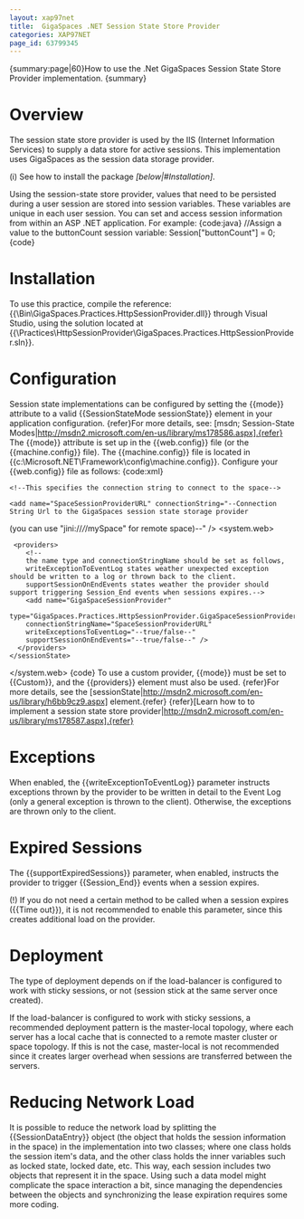 ```yaml
---
layout: xap97net
title:  GigaSpaces .NET Session State Store Provider
categories: XAP97NET
page_id: 63799345
---
```


{summary:page|60}How to use the .Net GigaSpaces Session State Store Provider implementation. {summary}

# Overview

The session state store provider is used by the IIS (Internet Information Services) to supply a data store for active sessions. This implementation uses GigaSpaces as the session data storage provider.

(i) See how to install the package *[below|#Installation]*.

Using the session-state store provider, values that need to be persisted during a user session are stored into session variables. These variables are unique in each user session. You can set and access session information from within an ASP .NET application. For example:
{code:java}
//Assign a value to the buttonCount session variable:
Session["buttonCount"] = 0;
{code}

# Installation

To use this practice, compile the reference: {{<GigaSpaces Root>\Bin\GigaSpaces.Practices.HttpSessionProvider.dll}} through Visual Studio, using the solution located at {{<GigaSpaces Root>\Practices\HttpSessionProvider\GigaSpaces.Practices.HttpSessionProvider.sln}}.

# Configuration

Session state implementations can be configured by setting the {{mode}} attribute to a valid {{SessionStateMode sessionState}} element in your application configuration.
{refer}For more details, see: [msdn; Session-State Modes|http://msdn2.microsoft.com/en-us/library/ms178586.aspx].{refer}
The {{mode}} attribute is set up in the {{web.config}} file (or the {{machine.config}} file). The {{machine.config}} file is located in {{c:\\Microsoft.NET\Framework\\config\machine.config}}.
Configure your {{web.config}} file as follows:
{code:xml}
<configuration xmlns="http://schemas.microsoft.com/.NetConfiguration/v2.0">

  <connectionStrings>

    <!--This specifies the connection string to connect to the space-->

    <add name="SpaceSessionProviderURL" connectionString="--Connection String Url to the GigaSpaces session state storage provider
(you can use "jini://*/*/mySpace" for remote space)--" />
  </connectionStrings>
  <system.web>
    <sessionState mode="Custom"
    customProvider="GigaSpaceSessionProvider"
    cookieless="true"
    timeout="5"
    regenerateExpiredSessionId="true">

     <providers>
        <!--
        the name type and connectionStringName should be set as follows,
        writeExceptionToEventLog states weather unexpected exception should be written to a log or thrown back to the client.
        supportSessionOnEndEvents states weather the provider should support triggering Session_End events when sessions expires.-->
        <add name="GigaSpaceSessionProvider"
        type="GigaSpaces.Practices.HttpSessionProvider.GigaSpaceSessionProvider"
        connectionStringName="SpaceSessionProviderURL"
        writeExceptionsToEventLog="--true/false--"
        supportSessionOnEndEvents="--true/false--" />
      </providers>
    </sessionState>
  </system.web>
</configuration>
{code}
To use a custom provider, {{mode}} must be set to {{Custom}}, and the {{providers}} element must also be used.
{refer}For more details, see the [sessionState|http://msdn2.microsoft.com/en-us/library/h6bb9cz9.aspx] element.{refer}
{refer}[Learn how to to implement a session state store provider|http://msdn2.microsoft.com/en-us/library/ms178587.aspx].{refer}

# Exceptions

When enabled, the {{writeExceptionToEventLog}} parameter instructs exceptions thrown by the provider to be written in detail to the Event Log (only a general exception is thrown to the client). Otherwise, the exceptions are thrown only to the client.

# Expired Sessions

The {{supportExpiredSessions}} parameter, when enabled, instructs the provider to trigger {{Session_End}} events when a session expires.

(!) If you do not need a certain method to be called when a session expires ({{Time out}}), it is not recommended to enable this parameter, since this creates additional load on the provider.

# Deployment

The type of deployment depends on if the load-balancer is configured to work with sticky sessions, or not (session stick at the same server once created).

If the load-balancer is configured to work with sticky sessions, a recommended deployment pattern is the master-local topology, where each server has a local cache that is connected to a remote master cluster or space topology. If this is not the case, master-local is not recommended since it creates larger overhead when sessions are transferred between the servers.

# Reducing Network Load

It is possible to reduce the network load by splitting the {{SessionDataEntry}} object (the object that holds the session information in the space) in the implementation into two classes; where one class holds the session item's data, and the other class holds the inner variables such as locked state, locked date, etc. This way, each session includes two objects that represent it in the space. Using such a data model might complicate the space interaction a bit, since managing the dependencies between the objects and synchronizing the lease expiration requires some more coding.